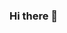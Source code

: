 ### Hi there 👋

<!--
**Ravi-Chandra2709/Ravi-Chandra2709** is a ✨ _special_ ✨ repository because its `README.md` (this file) appears on your GitHub profile.

Here are some ideas to get you started:

- 🔭 “Hi I am <h2>Ravi Chandra</h2> and hails from <h3>Hyderabad</h2>. I'm currently pursuing my under graduation from <h2>Vasavi College of Engineering</h2>, which is under <h3>Osmania University</h3>. I had completed my intermediate from <h3>Narayana Junior College</h3> and secured 97.2%. I have done my schooling from <h3>St. Alphonsa's high school</h3> and secured 97%.
- 🌱 I’m currently learning more about Steganography, Block chain technologies.
- 💬 Ask me Full-stack about Web development
- 📫 How to reach me: ravi48566@gmail.com
- 😄 Pronouns: He/His

